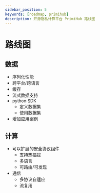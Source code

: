 ```yaml
---
sidebar_position: 5
keywords: [roadmap, primihub]
description: 开源隐私计算平台 PrimiHub 路线图
---
```


# 路线图

## 数据
* 序列化性能
* 跨平台/跨语言
* 缓存
* 流式数据支持
* python SDK
  * 定义数据集
  * 使用数据集
* 增加应用案例
## 计算
* 可以扩展的安全协议组件
  * 支持热插拔
  * 多语言
  * 可路由/可发现
* 通信
  * 多协议自适应
  * 流复用
